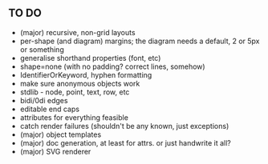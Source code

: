 TO DO
-----

* (major) recursive, non-grid layouts
* per-shape (and diagram) margins; the diagram needs a default, 2 or 5px or something
* generalise shorthand properties (font, etc)
* shape=none (with no padding? correct lines, somehow)
* IdentifierOrKeyword, hyphen formatting
* make sure anonymous objects work
* stdlib - node, point, text, row, etc
* bidi/0di edges
* editable end caps
* attributes for everything feasible
* catch render failures (shouldn't be any known, just exceptions)
* (major) object templates
* (major) doc generation, at least for attrs. or just handwrite it all?
* (major) SVG renderer